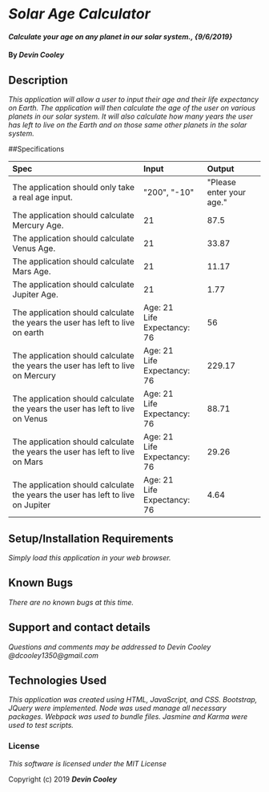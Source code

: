 # _Solar Age Calculator_

#### _Calculate your age on any planet in our solar system., {9/6/2019}_

#### By _**Devin Cooley**_

## Description

_This application will allow a user to input their age and their life expectancy on Earth. The application will then calculate the age of the user on various planets in our solar system. It will also calculate how many years the user has left to live on the Earth and on those same other planets in the solar system._

##Specifications

| Spec                      |Input          | Output |
|:---------------------------|:-------------|:------|
|The application should only take a real age input.|"200", "-10"|"Please enter your age."|
|The application should calculate Mercury Age.| 21 | 87.5 |
|The application should calculate Venus Age.| 21 | 33.87 |
|The application should calculate Mars Age.| 21 | 11.17 |
|The application should calculate Jupiter Age. | 21 | 1.77 |
|The application should calculate the years the user has left to live on earth| Age: 21 <br/> Life Expectancy: 76 | 56 |
|The application should calculate the years the user has left to live on Mercury| Age: 21 <br/> Life Expectancy: 76 | 229.17 |
|The application should calculate the years the user has left to live on Venus| Age: 21 <br/> Life Expectancy: 76 | 88.71 |
|The application should calculate the years the user has left to live on Mars| Age: 21 <br/> Life Expectancy: 76 | 29.26 |
|The application should calculate the years the user has left to live on Jupiter| Age: 21 <br/> Life Expectancy: 76 | 4.64 |

## Setup/Installation Requirements

_Simply load this application in your web browser._

## Known Bugs

_There are no known bugs at this time._

## Support and contact details

_Questions and comments may be addressed to Devin Cooley @dcooley1350@gmail.com_

## Technologies Used

_This application was created using HTML, JavaScript, and CSS. Bootstrap, JQuery were implemented. Node was used manage all necessary packages. Webpack was used to bundle files. Jasmine and Karma were used to test scripts._

### License

*This software is licensed under the MIT License*

Copyright (c) 2019 **_Devin Cooley_**
